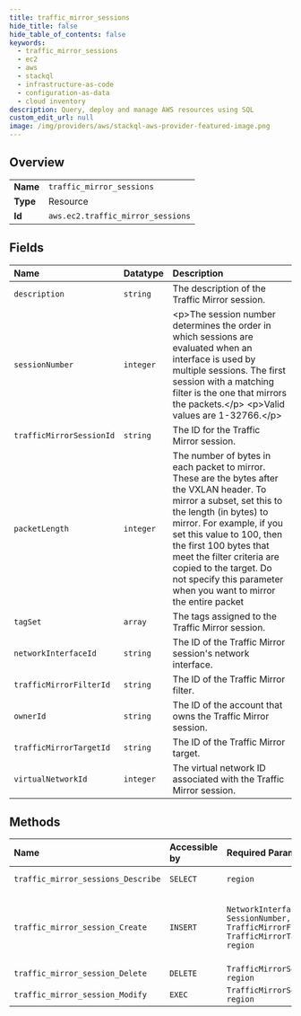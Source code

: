 ```yaml
---
title: traffic_mirror_sessions
hide_title: false
hide_table_of_contents: false
keywords:
  - traffic_mirror_sessions
  - ec2
  - aws    
  - stackql
  - infrastructure-as-code
  - configuration-as-data
  - cloud inventory
description: Query, deploy and manage AWS resources using SQL
custom_edit_url: null
image: /img/providers/aws/stackql-aws-provider-featured-image.png
---
```

  
    

## Overview
<table><tbody>
<tr><td><b>Name</b></td><td><code>traffic_mirror_sessions</code></td></tr>
<tr><td><b>Type</b></td><td>Resource</td></tr>
<tr><td><b>Id</b></td><td><code>aws.ec2.traffic_mirror_sessions</code></td></tr>
</tbody></table>

## Fields
| Name | Datatype | Description |
|:-----|:---------|:------------|
| `description` | `string` | The description of the Traffic Mirror session. |
| `sessionNumber` | `integer` | &lt;p&gt;The session number determines the order in which sessions are evaluated when an interface is used by multiple sessions. The first session with a matching filter is the one that mirrors the packets.&lt;/p&gt; &lt;p&gt;Valid values are 1-32766.&lt;/p&gt; |
| `trafficMirrorSessionId` | `string` | The ID for the Traffic Mirror session. |
| `packetLength` | `integer` | The number of bytes in each packet to mirror. These are the bytes after the VXLAN header. To mirror a subset, set this to the length (in bytes) to mirror. For example, if you set this value to 100, then the first 100 bytes that meet the filter criteria are copied to the target. Do not specify this parameter when you want to mirror the entire packet |
| `tagSet` | `array` | The tags assigned to the Traffic Mirror session. |
| `networkInterfaceId` | `string` | The ID of the Traffic Mirror session's network interface. |
| `trafficMirrorFilterId` | `string` | The ID of the Traffic Mirror filter. |
| `ownerId` | `string` | The ID of the account that owns the Traffic Mirror session. |
| `trafficMirrorTargetId` | `string` | The ID of the Traffic Mirror target. |
| `virtualNetworkId` | `integer` | The virtual network ID associated with the Traffic Mirror session. |
## Methods
| Name | Accessible by | Required Params | Description |
|:-----|:--------------|:----------------|:------------|
| `traffic_mirror_sessions_Describe` | `SELECT` | `region` | Describes one or more Traffic Mirror sessions. By default, all Traffic Mirror sessions are described. Alternatively, you can filter the results. |
| `traffic_mirror_session_Create` | `INSERT` | `NetworkInterfaceId, SessionNumber, TrafficMirrorFilterId, TrafficMirrorTargetId, region` | &lt;p&gt;Creates a Traffic Mirror session.&lt;/p&gt; &lt;p&gt;A Traffic Mirror session actively copies packets from a Traffic Mirror source to a Traffic Mirror target. Create a filter, and then assign it to the session to define a subset of the traffic to mirror, for example all TCP traffic.&lt;/p&gt; &lt;p&gt;The Traffic Mirror source and the Traffic Mirror target (monitoring appliances) can be in the same VPC, or in a different VPC connected via VPC peering or a transit gateway. &lt;/p&gt; &lt;p&gt;By default, no traffic is mirrored. Use &lt;a href="https://docs.aws.amazon.com/AWSEC2/latest/APIReference/API_CreateTrafficMirrorFilter.htm"&gt;CreateTrafficMirrorFilter&lt;/a&gt; to create filter rules that specify the traffic to mirror.&lt;/p&gt; |
| `traffic_mirror_session_Delete` | `DELETE` | `TrafficMirrorSessionId, region` | Deletes the specified Traffic Mirror session. |
| `traffic_mirror_session_Modify` | `EXEC` | `TrafficMirrorSessionId, region` | Modifies a Traffic Mirror session. |
